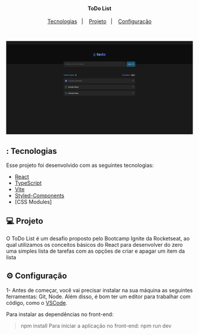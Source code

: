 <h4 align="center">
  ToDo List
</h4>


<p align="center">
  <a href="#-tecnologias">Tecnologias</a>&nbsp;&nbsp;&nbsp;|&nbsp;&nbsp;&nbsp;
  <a href="#-projeto">Projeto</a>&nbsp;&nbsp;&nbsp;|&nbsp;&nbsp;&nbsp;
  <a href="#-layout">Configuração</a>
</p>

<br>

<p align="center">
  <img alt="Marvel Comics" src=".github/todo.png" width="600px">
</p>

## : Tecnologias

Esse projeto foi desenvolvido com as seguintes tecnologias:

- [React](https://reactjs.org)
- [TypeScript](https://www.typescriptlang.org/)
- [Vite](https://vitejs.dev/guide/#scaffolding-your-first-vite-project)
- [Styled-Components](https://styled-components.com/)
- [CSS Modules]

## 💻 Projeto

O ToDo List é um desafio proposto pelo Bootcamp Ignite da Rocketseat, ao qual utilizamos os conceitos básicos do React para desenvolver do zero uma simples lista de tarefas com as opções de criar e apagar um item da lista 

## ⚙ Configuração

1- Antes de começar, você vai precisar instalar na sua máquina as seguintes ferramentas: Git, Node. Além disso, é bom ter um editor para trabalhar com código, como o <a href="https://code.visualstudio.com/download">VSCode</a>.

Para instalar as dependências no front-end:
> npm install
Para iniciar a aplicação no front-end:
> npm run dev
